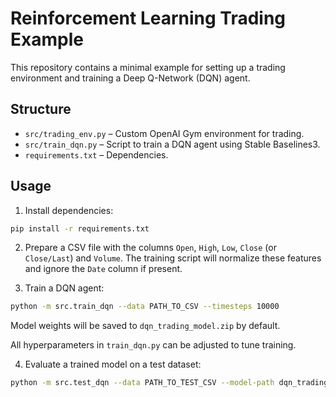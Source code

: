 # Reinforcement Learning Trading Example

This repository contains a minimal example for setting up a trading environment and training a Deep Q-Network (DQN) agent.

## Structure

- `src/trading_env.py` – Custom OpenAI Gym environment for trading.
- `src/train_dqn.py` – Script to train a DQN agent using Stable Baselines3.
- `requirements.txt` – Dependencies.

## Usage

1. Install dependencies:

```bash
pip install -r requirements.txt
```

2. Prepare a CSV file with the columns `Open`, `High`, `Low`, `Close` (or `Close/Last`) and `Volume`.
   The training script will normalize these features and ignore the `Date` column if present.

3. Train a DQN agent:

```bash
python -m src.train_dqn --data PATH_TO_CSV --timesteps 10000
```

Model weights will be saved to `dqn_trading_model.zip` by default.

All hyperparameters in `train_dqn.py` can be adjusted to tune training.

4. Evaluate a trained model on a test dataset:

```bash
python -m src.test_dqn --data PATH_TO_TEST_CSV --model-path dqn_trading_model.zip
```
